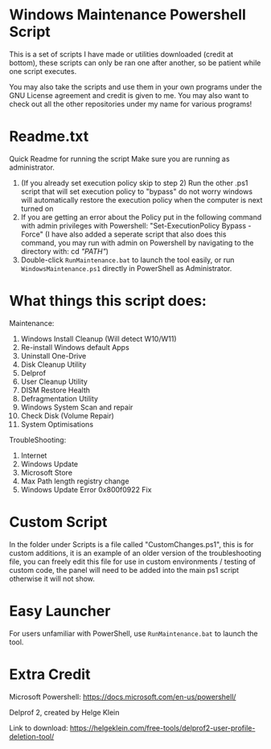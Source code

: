 # Windows Maintenance Powershell Script

This is a set of scripts I have made or utilities downloaded (credit at bottom), these scripts can only be ran one after another, so be patient while one script executes.

You may also take the scripts and use them in your own programs under the GNU License agreement and credit is given to me. You may also want to check out all the other repositories under my name for various programs!

# Readme.txt

Quick Readme for running the script
Make sure you are running as administrator.

1. (If you already set execution policy skip to step 2) Run the other .ps1 script that will set execution policy to "bypass" do not worry windows will automatically restore the execution policy when the computer is next turned on
2. If you are getting an error about the Policy put in the following command with admin privileges with Powershell: "Set-ExecutionPolicy Bypass -Force" (I have also added a seperate script that also does this command, you may run with admin on Powershell by navigating to the directory with: cd *"PATH"*)
3. Double-click `RunMaintenance.bat` to launch the tool easily, or run `WindowsMaintenance.ps1` directly in PowerShell as Administrator.

# What things this script does:

Maintenance:
1. Windows Install Cleanup (Will detect W10/W11)
2. Re-install Windows default Apps
3. Uninstall One-Drive
4. Disk Cleanup Utility
5. Delprof
6. User Cleanup Utility
7. DISM Restore Health
8. Defragmentation Utility
9. Windows System Scan and repair
10. Check Disk (Volume Repair)
11. System Optimisations

TroubleShooting:
1. Internet
2. Windows Update
3. Microsoft Store
4. Max Path length registry change
5. Windows Update Error 0x800f0922 Fix

# Custom Script

In the folder under Scripts is a file called "CustomChanges.ps1", this is for custom additions, it is an example of an older version of the troubleshooting file, you can freely edit this file for use in custom environments / testing of custom code, the panel will need to be added into the main ps1 script otherwise it will not show.

# Easy Launcher
For users unfamiliar with PowerShell, use `RunMaintenance.bat` to launch the tool.

# Extra Credit

Microsoft Powershell: https://docs.microsoft.com/en-us/powershell/

Delprof 2, created by Helge Klein

Link to download: https://helgeklein.com/free-tools/delprof2-user-profile-deletion-tool/
